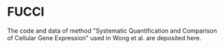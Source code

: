 # FUCCI
The code and data of method "Systematic Quantification and Comparison of Cellular Gene Expression" used in Wong et al. are deposited here.
